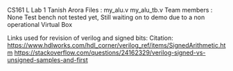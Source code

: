 CS161 L
Lab 1 
Tanish Arora
Files : my_alu.v
        my_alu_tb.v
Team members :  None
Test bench not tested yet, Still waiting on to demo due to a non operational Virtual Box 


Links used for revision of verilog and signed bits: 
Citation: https://www.hdlworks.com/hdl_corner/verilog_ref/items/SignedArithmetic.htm
          https://stackoverflow.com/questions/24162329/verilog-signed-vs-unsigned-samples-and-first
